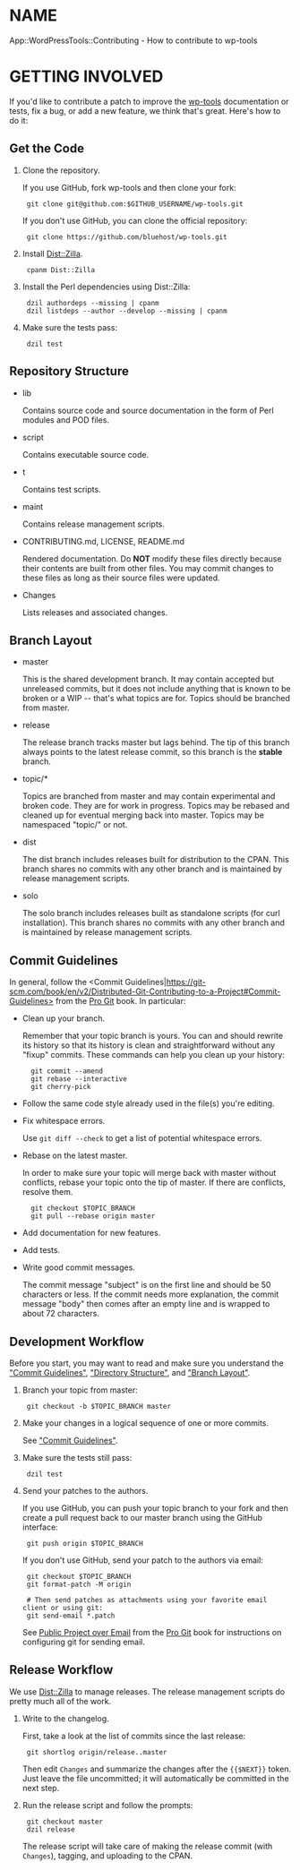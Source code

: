 # NAME

App::WordPressTools::Contributing - How to contribute to wp-tools

# GETTING INVOLVED

If you'd like to contribute a patch to improve the [wp-tools](https://metacpan.org/pod/wp-tools) documentation or tests, fix a bug, or add a new feature,
we think that's great. Here's how to do it:

## Get the Code

1. Clone the repository.

    If you use GitHub, fork wp-tools and then clone your fork:

        git clone git@github.com:$GITHUB_USERNAME/wp-tools.git

    If you don't use GitHub, you can clone the official repository:

        git clone https://github.com/bluehost/wp-tools.git

2. Install [Dist::Zilla](https://metacpan.org/pod/Dist::Zilla).

        cpanm Dist::Zilla

3. Install the Perl dependencies using Dist::Zilla:

        dzil authordeps --missing | cpanm
        dzil listdeps --author --develop --missing | cpanm

4. Make sure the tests pass:

        dzil test

## Repository Structure

- lib

    Contains source code and source documentation in the form of Perl modules and POD files.

- script

    Contains executable source code.

- t

    Contains test scripts.

- maint

    Contains release management scripts.

- CONTRIBUTING.md, LICENSE, README.md

    Rendered documentation. Do **NOT** modify these files directly because their contents are built from other files. You may
    commit changes to these files as long as their source files were updated.

- Changes

    Lists releases and associated changes.

## Branch Layout

- master

    This is the shared development branch. It may contain accepted but unreleased commits, but it does not include anything
    that is known to be broken or a WIP -- that's what topics are for. Topics should be branched from master.

- release

    The release branch tracks master but lags behind. The tip of this branch always points to the latest release commit, so
    this branch is the **stable** branch.

- topic/\*

    Topics are branched from master and may contain experimental and broken code. They are for work in progress. Topics may
    be rebased and cleaned up for eventual merging back into master. Topics may be namespaced "topic/" or not.

- dist

    The dist branch includes releases built for distribution to the CPAN. This branch shares no commits with any other
    branch and is maintained by release management scripts.

- solo

    The solo branch includes releases built as standalone scripts (for curl installation). This branch shares no commits
    with any other branch and is maintained by release management scripts.

## Commit Guidelines

In general, follow the <Commit Guidelines|https://git-scm.com/book/en/v2/Distributed-Git-Contributing-to-a-Project#Commit-Guidelines>
from the [Pro Git](https://git-scm.com/book/en/v2) book. In particular:

- Clean up your branch.

    Remember that your topic branch is yours. You can and should rewrite its history so that its history is clean and
    straightforward without any "fixup" commits. These commands can help you clean up your history:

        git commit --amend
        git rebase --interactive
        git cherry-pick

- Follow the same code style already used in the file(s) you're editing.
- Fix whitespace errors.

    Use `git diff --check` to get a list of potential whitespace errors.

- Rebase on the latest master.

    In order to make sure your topic will merge back with master without conflicts, rebase your topic onto the tip of
    master. If there are conflicts, resolve them.

        git checkout $TOPIC_BRANCH
        git pull --rebase origin master

- Add documentation for new features.
- Add tests.
- Write good commit messages.

    The commit message "subject" is on the first line and should be 50 characters or less. If the commit needs more
    explanation, the commit message "body" then comes after an empty line and is wrapped to about 72 characters.

## Development Workflow

Before you start, you may want to read and make sure you understand the ["Commit Guidelines"](#commit-guidelines), ["Directory Structure"](#directory-structure),
and ["Branch Layout"](#branch-layout).

1. Branch your topic from master:

        git checkout -b $TOPIC_BRANCH master

2. Make your changes in a logical sequence of one or more commits.

    See ["Commit Guidelines"](#commit-guidelines).

3. Make sure the tests still pass:

        dzil test

4. Send your patches to the authors.

    If you use GitHub, you can push your topic branch to your fork and then create a pull request back to our master branch
    using the GitHub interface:

        git push origin $TOPIC_BRANCH

    If you don't use GitHub, send your patch to the authors via email:

        git checkout $TOPIC_BRANCH
        git format-patch -M origin

        # Then send patches as attachments using your favorite email client or using git:
        git send-email *.patch

    See [Public Project over Email](https://git-scm.com/book/en/v2/Distributed-Git-Contributing-to-a-Project#Public-Project-over-Email)
    from the [Pro Git](https://git-scm.com/book/en/v2) book for instructions on configuring git for sending email.

## Release Workflow

We use [Dist::Zilla](https://metacpan.org/pod/Dist::Zilla) to manage releases. The release management scripts do pretty much all of the work.

1. Write to the changelog.

    First, take a look at the list of commits since the last release:

        git shortlog origin/release..master

    Then edit `Changes` and summarize the changes after the `{{$NEXT}}` token. Just leave the file uncommitted; it will
    automatically be committed in the next step.

2. Run the release script and follow the prompts:

        git checkout master
        dzil release

    The release script will take care of making the release commit (with `Changes`), tagging, and uploading to the CPAN.
